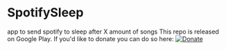 # SpotifySleep
app to send spotify to sleep after X amount of songs
This repo is released on Google Play. If you'd like to donate you can do so here: [![Donate](https://img.shields.io/badge/Donate-PayPal-green.svg)](https://www.paypal.com/cgi-bin/webscr?cmd=_s-xclick&hosted_button_id=7LRTVL9LVML5L&source=url)
